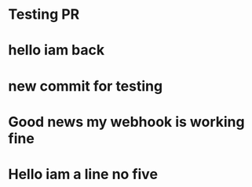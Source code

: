 # Testing PR
# hello iam back
# new commit for testing
# Good news my webhook is working fine 
# Hello iam a line no five
